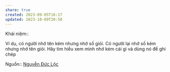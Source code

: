 ```yaml
---
share: true
created: 2023-09-05T16:17
updated: 2023-10-09T20:50
---
```

Khái niệm:: 

Ví dụ, có người nhớ tên kém nhưng nhớ số giỏi. Có người lại nhớ số kém nhưng nhớ tên giỏi. Hãy tìm hiểu xem mình nhớ kém cái gì và dùng nó để ghi chép

Nguồn:: [Nguyễn Đức Lộc](Nguy%E1%BB%85n%20%C4%90%E1%BB%A9c%20L%E1%BB%99c.md#) 
